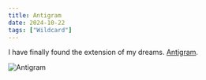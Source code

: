 ```yaml
---
title: Antigram
date: 2024-10-22
tags: ["Wildcard"]
---
```


I have finally found the extension of my dreams. [Antigram](https://chromewebstore.google.com/detail/antigram-explore-reels-bl/igbheapdmolhhmmklmkfjjjncmhihfjh).

![Antigram](/images/antigram.png)

<!--x-->
